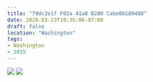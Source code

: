 ```yaml
---
title: "79dc2e1f F02a 41a8 B200 Cabe0b189498"
date: 2020-03-23T19:35:06-07:00
draft: false
location: "Washington"
tags:
- Washington
- 2015
---
```


![](https://d17enza3bfujl8.cloudfront.net/DSCF0919.jpg)
![](https://d17enza3bfujl8.cloudfront.net/DSCF0889.jpg)
